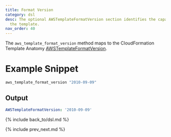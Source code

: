 ```yaml
---
title: Format Version
category: dsl
desc: The optional AWSTemplateFormatVersion section identifies the capabilities of
  the template.
nav_order: 40
---
```


The `aws_template_format_version` method maps to the CloudFormation Template Anatomy [AWSTemplateFormatVersion](https://docs.aws.amazon.com/AWSCloudFormation/latest/UserGuide/format-version-structure.html).

# Example Snippet


```ruby
aws_template_format_version "2010-09-09"
```

## Output

```yaml
AWSTemplateFormatVersion: '2010-09-09'
```

{% include back_to/dsl.md %}

{% include prev_next.md %}
